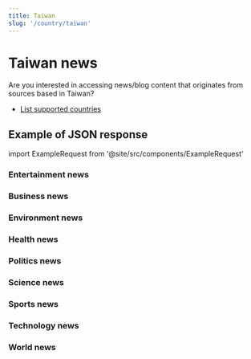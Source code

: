 ```yaml
---
title: Taiwan
slug: '/country/taiwan'
---
```


# Taiwan news

Are you interested in accessing news/blog content that originates from sources based in Taiwan?

- [List supported countries](/get-articles/countries)

## Example of JSON response

import ExampleRequest from '@site/src/components/ExampleRequest'

### Entertainment news
<ExampleRequest url="https://api.apitube.io/v1/news/articles?limit=2&category=news/Arts_and_Entertainment&country=tw"></ExampleRequest>

### Business news
<ExampleRequest url="https://api.apitube.io/v1/news/articles?limit=2&category=news/Business&country=tw"></ExampleRequest>

### Environment news
<ExampleRequest url="https://api.apitube.io/v1/news/articles?limit=2&category=news/Environment&country=tw"></ExampleRequest>

### Health news
<ExampleRequest url="https://api.apitube.io/v1/news/articles?limit=2&category=news/Health&country=tw"></ExampleRequest>

### Politics news
<ExampleRequest url="https://api.apitube.io/v1/news/articles?limit=2&category=news/Politics&country=tw"></ExampleRequest>

### Science news
<ExampleRequest url="https://api.apitube.io/v1/news/articles?limit=2&category=news/Science&country=tw"></ExampleRequest>

### Sports news
<ExampleRequest url="https://api.apitube.io/v1/news/articles?limit=2&category=news/Sports&country=tw"></ExampleRequest>

### Technology news
<ExampleRequest url="https://api.apitube.io/v1/news/articles?limit=2&category=news/Technology&country=tw"></ExampleRequest>

### World news
<ExampleRequest url="https://api.apitube.io/v1/news/articles?limit=2&category=news/World&country=tw"></ExampleRequest>
